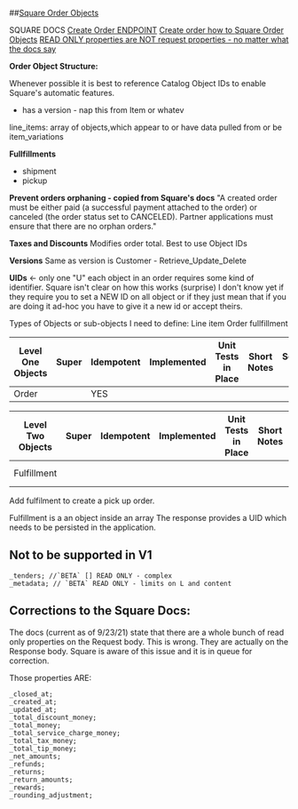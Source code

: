 ##[Square Order Objects](https://developer.squareup.com/docs/orders-api/how-it-works#orders-objects-and-datatypes)

SQUARE DOCS
[Create Order ENDPOINT](https://developer.squareup.com/reference/square/orders-api/create-order)
[Create order how to ](https://developer.squareup.com/docs/orders-api/create-orders)
[Square Order Objects](https://developer.squareup.com/docs/orders-api/how-it-works#orders-objects-and-datatypes)
[READ ONLY properties are NOT request properties - no matter what the docs say](https://developer.squareup.com/forums/t/order-api-create-order-read-only-properties/3658)

**Order Object Structure:**

Whenever possible it is best to reference Catalog Object IDs to enable Square's automatic features.

- has a version - nap this from Item or whatev

line_items: array of objects,which appear to or have data pulled from or be item_variations

**Fullfillments**

- shipment
- pickup

**Prevent orders orphaning - copied from Square's docs**
"A created order must be either paid (a successful payment attached to the order) or canceled (the order status set to CANCELED). Partner applications must ensure that there are no orphan orders."

**Taxes and Discounts**
Modifies order total.
Best to use Object IDs

**Versions**
Same as version is Customer - Retrieve_Update_Delete

**UIDs** <- only one "U"
each object in an order requires some kind of identifier. Square isn't clear on how this works (surprise)
I don't know yet if they require you to set a NEW ID on all object or if they just mean that if you
are doing it ad-hoc you have to give it a new id or accept theirs.

Types of Objects or sub-objects I need to define:
Line item
Order fullfillment

| Level One Objects | Super | Idempotent | Implemented | Unit Tests in Place | Short Notes | Square Doc |
| ----------------- | ----- | ---------- | ----------- | ------------------- | ----------- | ---------- |
| Order             |       | YES        |

| Level Two Objects | Super | Idempotent | Implemented | Unit Tests in Place | Short Notes | Square Doc                                                                                            |
| ----------------- | ----- | ---------- | ----------- | ------------------- | ----------- | ----------------------------------------------------------------------------------------------------- |
| Fulfillment       |       |            |             |                     |             | [Curbside pickup](https://developer.squareup.com/blog/introducing-curbside-pickup-in-the-orders-api/) |

Add fulfilment to create a pick up order.

Fulfillment is a an object inside an array
The response provides a UID which needs to be persisted in the application.

## Not to be supported in V1

```
_tenders; //`BETA` [] READ ONLY - complex
_metadata; // `BETA` READ ONLY - limits on L and content
```

## Corrections to the Square Docs:

The docs (current as of 9/23/21) state that there are a whole bunch of read only properties on the Request body. This is wrong. They are actually on the Response body.
Square is aware of this issue and it is in queue for correction.

Those properties ARE:

```
_closed_at;
_created_at;
_updated_at;
_total_discount_money;
_total_money;
_total_service_charge_money;
_total_tax_money;
_total_tip_money;
_net_amounts;
_refunds;
_returns;
_return_amounts;
_rewards;
_rounding_adjustment;
```
